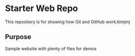 # Starter Web Repo

This repository is for showing how Git and GitHub work;klmjmj

## Purpose

Sample website with plenty of files for demos